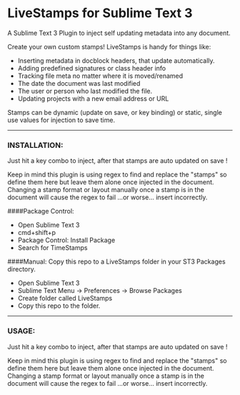 # LiveStamps for Sublime Text 3
A Sublime Text 3 Plugin to inject self updating metadata into any document.

Create your own custom stamps! LiveStamps is handy for things like:

  * Inserting metadata in docblock headers, that update automatically.
  * Adding predefined signatures or class header info
  * Tracking file meta no matter where it is moved/renamed
  * The date the document was last modified
  * The user or person who last modified the file.
  * Updating projects with a new email address or URL
  
Stamps can be dynamic (update on save, or key binding) or static, single use values for injection to save time.

----
### INSTALLATION:

Just hit a key combo to inject, after that stamps are auto updated on save !

Keep in mind this plugin is using regex to find and replace the "stamps" so define them here but leave them alone once injected in the document. Changing a stamp format or layout manually once a stamp is in the document will cause the regex to fail ...or worse... insert incorrectly.


####Package Control: 
 * Open Sublime Text 3
 * cmd+shift+p
 * Package Control: Install Package
 * Search for TimeStamps

####Manual: 
Copy this repo to a LiveStamps folder in your ST3 Packages directory. 
 * Open Sublime Text 3
 * Sublime Text Menu -> Preferences -> Browse Packages
 * Create folder called LiveStamps
 * Copy this repo to the folder.

----
### USAGE:

Just hit a key combo to inject, after that stamps are auto updated on save !

Keep in mind this plugin is using regex to find and replace the "stamps" so define them here but leave them alone once injected in the document. Changing a stamp format or layout manually once a stamp is in the document will cause the regex to fail ...or worse... insert incorrectly.
